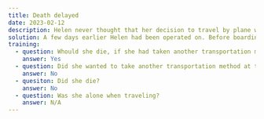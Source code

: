 ```yaml
---
title: Death delayed
date: 2023-02-12
description: Helen never thought that her decision to travel by plane would save her life.
solution: A few days earlier Helen had been operated on. Before boarding the plane, she had to go through the metal detector, which kept going off, despite the fact that she had removed everything metal she had on. After an X-ray examination, it was discovered that the doctors had left a scalpel inside her body. If Helen had not discovered it in time, she would died for sure.
training:
  - question: Whould she die, if she had taken another transportation method?
    answer: Yes
  - question: Did she wanted to take another transportation method at the beginning?
    answer: No
  - quesiton: Did she die?
    answer: No
  - question: Was she alone when traveling?
    answer: N/A
---
```

